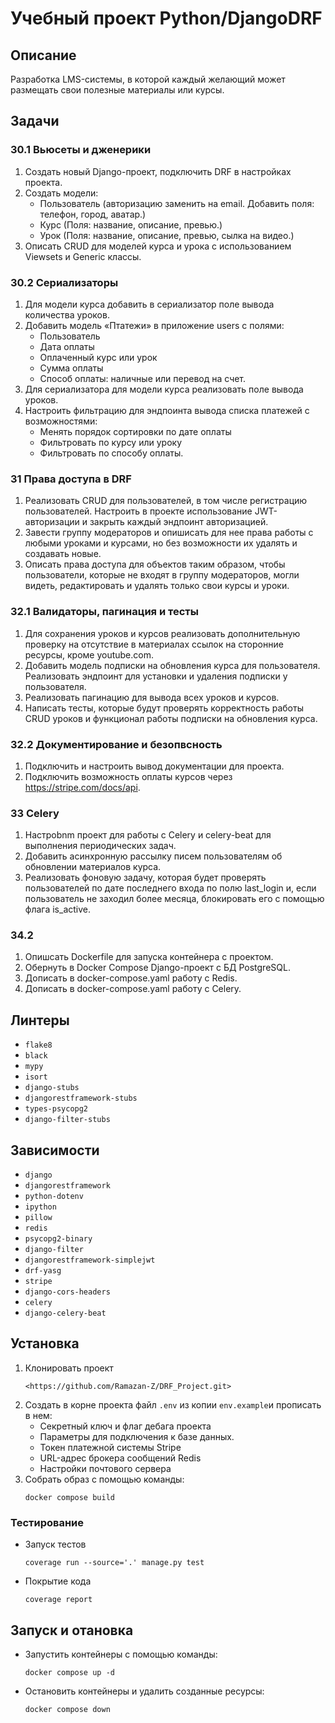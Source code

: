 # Учебный проект Python/DjangoDRF
## Описание
Разработка LMS-системы, в которой каждый желающий может размещать свои полезные материалы или курсы.
## Задачи
### 30.1 Вьюсеты и дженерики
1. Создать новый Django-проект, подключить DRF в настройках проекта.
2. Создать модели:
	* Пользователь (авторизацию заменить на email. Добавить поля: телефон, город, аватар.)
	* Курс (Поля: название, описание, превью.)
	* Урок (Поля: название, описание, превью, сылка на видео.)
3. Описать CRUD для моделей курса и урока с использованием Viewsets и Generic классы.
### 30.2 Сериализаторы
1. Для модели курса добавить в сериализатор поле вывода количества уроков.
2. Добавить модель «Птатежи» в приложение users с полями:
	* Пользователь
	* Дата оплаты
	* Оплаченный курс или урок
	* Сумма оплаты
	* Способ оплаты: наличные или перевод на счет.
3. Для сериализатора для модели курса реализовать поле вывода уроков.
4. Настроить фильтрацию для эндпоинта вывода списка платежей с возможностями:
	* Менять порядок сортировки по дате оплаты
	* Фильтровать по курсу или уроку
	* Фильтровать по способу оплаты.
### 31 Права доступа в DRF
1. Реализовать CRUD для пользователей, в том числе регистрацию пользователей.
	Настроить в проекте использование JWT-авторизации и закрыть каждый эндпоинт авторизацией.
2. Завести группу модераторов и опишисать для нее права работы с любыми уроками и курсами,
	но без возможности их удалять и создавать новые.
3. Описать права доступа для объектов таким образом, чтобы пользователи, которые не входят в группу модераторов,
	могли видеть, редактировать и удалять только свои курсы и уроки.
### 32.1 Валидаторы, пагинация и тесты
1. Для сохранения уроков и курсов реализовать дополнительную проверку на отсутствие в материалах
	ссылок на сторонние ресурсы, кроме youtube.com.
2. Добавить модель подписки на обновления курса для пользователя.
	Реализовать эндпоинт для установки и удаления подписки у пользователя.
3. Реализовать пагинацию для вывода всех уроков и курсов.
4. Написать тесты, которые будут проверять корректность работы CRUD уроков
	и функционал работы подписки на обновления курса.
### 32.2 Документирование и безопвсность
1. Подключить и настроить вывод документации для проекта.
2. Подключить возможность оплаты курсов через https://stripe.com/docs/api.
### 33 Celery
1. Настроbnm проект для работы с Celery и celery-beat для выполнения периодических задач.
2. Добавить асинхронную рассылку писем пользователям об обновлении материалов курса.
3. Реализовать фоновую задачу, которая будет проверять пользователей по дате последнего входа по полю last_login
    и, если пользователь не заходил более месяца, блокировать его с помощью флага is_active.
### 34.2
1. Опишсать Dockerfile для запуска контейнера с проектом.
2. Обернуть в Docker Compose Django-проект с БД PostgreSQL.
3. Дописать в docker-compose.yaml работу с Redis.
4. Дописать в docker-compose.yaml работу с Celery.
## Линтеры
* `flake8`
* `black`
* `mypy`
* `isort`
* `django-stubs`
* `djangorestframework-stubs`
* `types-psycopg2`
* `django-filter-stubs`
## Зависимости
* `django`
* `djangorestframework`
* `python-dotenv`
* `ipython`
* `pillow`
* `redis`
* `psycopg2-binary`
* `django-filter`
* `djangorestframework-simplejwt`
* `drf-yasg`
* `stripe`
* `django-cors-headers`
* `celery`
* `django-celery-beat`
## Установка
1. Клонировать проект
	```
	<https://github.com/Ramazan-Z/DRF_Project.git>
	```
2. Создать в корне проекта файл `.env` из  копии `env.example`и прописать в нем:
	* Секретный ключ и флаг дебага проекта
	* Параметры для подключения к базе данных.
    * Токен платежной системы Stripe
    * URL-адрес брокера сообщений Redis
    * Настройки почтового сервера
3. Собрать образ с помощью команды:
	```
	docker compose build
	```
### Тестирование
* Запуск тестов
	```
	coverage run --source='.' manage.py test
	```
* Покрытие кода
	```
	coverage report
	```
## Запуск и отановка
* Запустить контейнеры с помощью команды:
    ```
    docker compose up -d
    ```
* Остановить контейнеры и удалить созданные ресурсы:
    ```
    docker compose down
    ```
